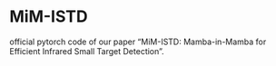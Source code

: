 # MiM-ISTD
official pytorch code of our paper “MiM-ISTD: Mamba-in-Mamba for Efficient Infrared Small Target Detection”.
